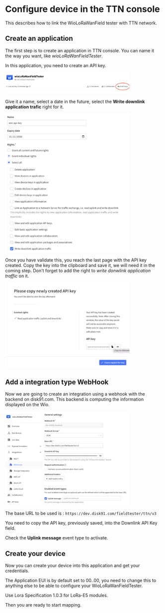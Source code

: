 # Configure device in the TTN console

This describes how to link the WioLoRaWanField tester with TTN network.

## Create an application

The first step is to create an application in TTN console. You can name it the way you want, like _wioLoRaWanFieldTester_.

In this application, you need to create an API key.

<img src="../img/TTN_create_API_Key.png" style="width:400px">

Give it a name, select a date in the future, select the __Write downlink application trafic__ right for it. 

<img src="../img/TTN_create_API_Key_1.png" style="width:400px">

Once you have validate this, you reach the last page with the API key created. Copy the key into the clipboard and save it, we will need it in the coming step. Don't forget to add the right to _write donwlink application traffic_ on it.

<img src="../img/TTN_Create_API_Key_end.png" style="width:400px">

## Add a integration type WebHook

Now we are going to create an integration using a webhook with the backend on disk91.com. This backend is computing the information displayed on the Wio.

<img src="../img/TTN_Create_Webhook.png" style="width:400px">

The base URL to be used is : `https://dev.disk91.com/fieldtester/ttn/v3`

You need to copy the API key, previously saved, into the Downlink API Key field.

Check the __Uplink message__ event type to activate.

## Create your device

Now you can create your device into this application and get your credentials.

The Application EUI is by default set to 00..00, you need to change this to anything else to be able to configure your WioLoRaWanFieldTester.

Use Lora Specification 1.0.3 for LoRa-E5 modules.

Then you are ready to start mapping.